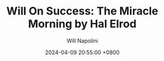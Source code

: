 ---
title: "Will On Success: The Miracle Morning by Hal Elrod"
author: Will Napolini
date: 2024-04-09 20:55:00 +0800
categories: [Mindset, Book-summaries]
tags:
  [
    miracle-morning,
    hal-elrod,
    morning-routine,
    self-improvement,
    personal-development,
    success,
    productivity,
    motivation,
    habit-formation,
    savers-of-time,
    early-morning,
    mindfulness,
    positive-mindset,
    life-hacks,
    morning-rituals,
    energy-boost,
    goal-setting,
    stress-reduction,
    emotional-intelligence,
    self-awareness,
    personal-growth
  ]
image: https://pbs.twimg.com/media/GO2DIuqWgAAgweF?format=jpg&name=large
alt: "Will On Success: The Miracle Morning by Hal Elrod"
fallback:
  -
  # Replace with the URL of your backup image
  -
  # Replace with the URL of your backup image
---